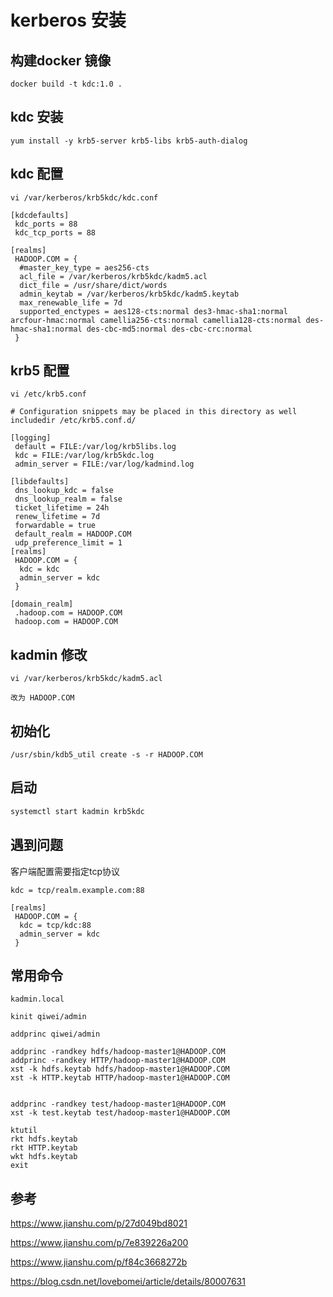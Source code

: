 # kerberos 安装

## 构建docker 镜像

```
docker build -t kdc:1.0 .
```

## kdc 安装

`yum install -y krb5-server krb5-libs krb5-auth-dialog`

## kdc 配置

```shell
vi /var/kerberos/krb5kdc/kdc.conf
```

```
[kdcdefaults]
 kdc_ports = 88
 kdc_tcp_ports = 88

[realms]
 HADOOP.COM = {
  #master_key_type = aes256-cts
  acl_file = /var/kerberos/krb5kdc/kadm5.acl
  dict_file = /usr/share/dict/words
  admin_keytab = /var/kerberos/krb5kdc/kadm5.keytab
  max_renewable_life = 7d
  supported_enctypes = aes128-cts:normal des3-hmac-sha1:normal arcfour-hmac:normal camellia256-cts:normal camellia128-cts:normal des-hmac-sha1:normal des-cbc-md5:normal des-cbc-crc:normal
 }
```

## krb5 配置

```shell
vi /etc/krb5.conf
```

```
# Configuration snippets may be placed in this directory as well
includedir /etc/krb5.conf.d/

[logging]
 default = FILE:/var/log/krb5libs.log
 kdc = FILE:/var/log/krb5kdc.log
 admin_server = FILE:/var/log/kadmind.log

[libdefaults]
 dns_lookup_kdc = false
 dns_lookup_realm = false
 ticket_lifetime = 24h
 renew_lifetime = 7d
 forwardable = true
 default_realm = HADOOP.COM
 udp_preference_limit = 1
[realms]
 HADOOP.COM = {
  kdc = kdc
  admin_server = kdc
 }

[domain_realm]
 .hadoop.com = HADOOP.COM
 hadoop.com = HADOOP.COM
```



## kadmin 修改

```shell
vi /var/kerberos/krb5kdc/kadm5.acl

改为 HADOOP.COM
```

## 初始化

```
/usr/sbin/kdb5_util create -s -r HADOOP.COM
```

## 启动

```bash
systemctl start kadmin krb5kdc
```

## 遇到问题

客户端配置需要指定tcp协议

```
kdc = tcp/realm.example.com:88

[realms]
 HADOOP.COM = {
  kdc = tcp/kdc:88
  admin_server = kdc
 }
```

## 常用命令

```
kadmin.local

kinit qiwei/admin

addprinc qiwei/admin

addprinc -randkey hdfs/hadoop-master1@HADOOP.COM
addprinc -randkey HTTP/hadoop-master1@HADOOP.COM
xst -k hdfs.keytab hdfs/hadoop-master1@HADOOP.COM
xst -k HTTP.keytab HTTP/hadoop-master1@HADOOP.COM


addprinc -randkey test/hadoop-master1@HADOOP.COM
xst -k test.keytab test/hadoop-master1@HADOOP.COM

ktutil
rkt hdfs.keytab    
rkt HTTP.keytab
wkt hdfs.keytab  
exit
```





## 参考

https://www.jianshu.com/p/27d049bd8021

https://www.jianshu.com/p/7e839226a200

https://www.jianshu.com/p/f84c3668272b

https://blog.csdn.net/lovebomei/article/details/80007631
